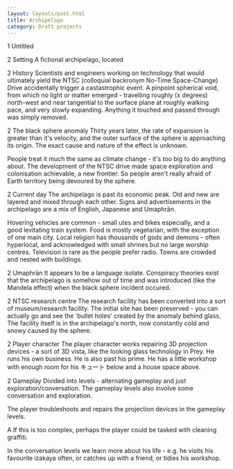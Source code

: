 ```yaml
---
layout: layouts/post.html
title: Archipelago
category: Draft projects
---
```


1 Untitled

2 Setting
  A fictional archipelago, located 

2 History
  Scientists and engineers working on technology that would ultimately yield the NTSC (colloquial backronym No-Time Space-Change) Drive accidentally trigger a castastrophic event. A pinpoint spherical void, from which no light or matter emerged - travelling roughly (x degrees) north-west and near tangential to the surface plane at roughly walking pace, and very slowly expanding. Anything it touched and passed through was simply removed.

2 The black sphere anomaly
  Thirty years later, the rate of expansion is greater than it's velocity, and the outer surface of the sphere is approaching its origin.
  The exact cause and nature of the effect is unknown.

  People treat it much the same as climate change - it's too big to do anything about. The development of the NTSC drive made space exploration and colonisation achievable, a new frontier. So people aren't really afraid of Earth territory being devoured by the sphere.

2 Current day
  The archipelago is past its economic peak. Old and new are layered and mixed through each other. Signs and advertisements in the archipelago are a mix of English, Japanese and Umaphrān.

  Hovering vehicles are common - small utes and bikes especially, and a good levitating train system.
  Food is mostly vegetarian, with the exception of one main city.
  Local religion has thousands of gods and demons - often hyperlocal, and acknowledged with small shrines but no large worship centres.
  Television is rare as the people prefer radio.
  Towns are crowded and nested with buildings.

2 Umaphrān
  It appears to be a language isolate. Conspiracy theories exist that the archipelago is somehow out of time and was introduced (like the Mandela effect) when the black sphere incident occured.

2 NTSC research centre
  The research facility has been converted into a sort of museum/research facility. The initial site has been preserved - you can actually go and see the 'bullet holes' created by the anomaly behind glass. The facility itself is in the archipelago's north, now constantly cold and snowy caused by the sphere.
  
2 Player character
  The player character works repairing 3D projection devices - a sort of 3D vista, like the looking glass technology in Prey.
  He runs his own business. He is also past his prime.
  He has a little workshop with enough room for his キュート below and a house space above.

2 Gameplay
  Divided into levels - alternating gameplay and just exploration/conversation. The gameplay levels also involve some conversation and exploration.

  The player troubleshoots and repairs the projection devices in the gameplay levels.

A If this is too complex, perhaps the player could be tasked with cleaning graffiti.

  In the conversation levels we learn more about his life - e.g. he visits his favourite izakaya often, or catches up with a friend, or tidies his workshop.